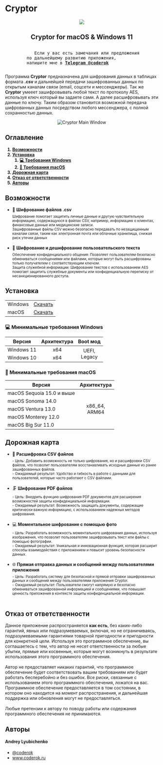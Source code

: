 <h1>Cryptor</h1>

<p align="center">
  <a href="https://github.com/Coderok-ru/cryptor"><img src="https://raw.githubusercontent.com/Coderok-ru/cryptor/main/assets/cryptor-img.png"></a>
</p>

<h2 align="center">Cryptor for macOS & Windows 11</h2>

<div align="center">
  <pre style="display: inline-block; text-align: left;">
    Если у вас есть замечания или предложения<br> по дальнейшему развитию приложения,<br> напишите мне в <b><a href="https://t.me/coderok_official">Telegram @coderok</a></b></pre></div>
  
Программа <strong>Cryptor</strong> предназначена для шифрования данных в таблицах формата <strong>.csv</strong> и дальнейшей передачи зашифрованных данных по открытым каналам связи (email, соцсети и мессенджеры). Так же <strong>Cryptor</strong> умееет зашифровывать любой текст по протоколу AES, используя ключ который вы задаете сами. А далее расшифровывать эти данные по ключу. Таким образом становится возможной передача шифрованных данных посредством любого мессенджера, с полной сохранностью данных.

<center>
  <img alt="Cryptor Main Window" src="https://raw.githubusercontent.com/Coderok-ru/cryptor/main/assets/screen-crypto.png">
</center>

<h2>Оглавление</h2>
<b>
<ol>
  <li><a href="#features">Возможности</a></li>
  <li><a href="#compatibility">Установка</a>
    <ol>
      <li><a href="#-supported-windows-images">💻 Требования Windows</a></li>
      <li><a href="#-supported-macos-versions">🍏 Требования macOS</a></li>
    </ol>
  </li>
  <li><a href="#planned-changes">Дорожная карта</a></li>
  <li><a href="#additional-information">Отказ от ответственности</a></li>
  <li><a href="#authors">Авторы</a></li>
</ol>
</b>

<h2>Возможности</h2>
<ul>
   <li>
     🔐 <strong>Шифрование файлов .csv</strong><br>
      <sub>
        Шифрование помогает защитить личные данные и другую чувствительную информацию, содержащуюся в файлах CSV, например, информацию о клиентах, финансовые данные или медицинские записи.<br>
        Зашифрованные файлы CSV можно безопасно передавать по незащищенным каналам связи, таким как электронная почта или облачные хранилища, снижая риск утечки данных</strong>
      </sub>
   </li>
  <br>
   <li>
     🔐 <strong>Шифрование и дешифрование пользовательского текста</strong><br>
      <sub>
      Обеспечение конфиденциального общения: Позволяет пользователям безопасно обмениваться сообщениями или файлами, которые могут быть расшифрованы только получателем с соответствующим ключом. <br>Защита служебной информации: Шифрование текстов с использованием AES помогает защитить служебные документы или конфиденциальную переписку от несанкционированного доступа.
       </strong>
      </sub>
   </li>
</ul>

<h2>Установка</h2>
<table>
    <tbody>
        <tr>
            <td>Windows</td>
            <td align="center"><a href="https://github.com/Coderok-ru/cryptor/releases/download/windows/CryptorInstaller.exe">Скачать</a></td>
        </tr>
        <tr>
            <td>macOS</td>
            <td align="center"><a href="https://apps.apple.com/ru/app/cryptor/id6737717654?mt=12">Скачать</a></td>
        </tr>
    </tbody>
</table>

<h3>💻 Минимальные требования Windows</h3>
<table>
    <thead>
        <tr>
            <th>Версия</th>
            <th>Архитектура</th>
            <th>Boot мод</th>
        </tr>
    </thead>
    <tbody>
        <tr>
            <td>Windows 11</td>
            <td align="center">x64</td>
            <td rowspan="6" align="center">UEFI,<br>Legacy</td>
        </tr>
        <tr>
            <td>Windows 10</td>
            <td rowspan="5" align="center">x64
        </tr>
    </tbody>
</table>

<h3>🍏 Минимальные требования macOS</h3>
<table>
    <thead>
        <tr>
            <th>Версия</th>
            <th>Архитектура</th>
        </tr>
    </thead>
    <tbody>
        <tr>
            <td>macOS Sequoia 15.0 и выше</td>
            <td rowspan="5" align="center">x86_64,<br>ARM64</td>
        </tr>
        <tr>
            <td>macOS Sonoma 14.0</td>
        </tr>
        <tr>
            <td>macOS Ventura 13.0</td>
        </tr>
        <tr>
            <td>macOS Monterey 12.0</td>
        </tr>
        <tr>
            <td>macOS Big Sur 11.0</td>
        </tr>
    </tbody>
</table>

<h2>Дорожная карта</h2>
<ul>
   <li>
      📁 <strong>Расшифровка CSV файлов</strong><br>
         <sub>
            - Цель: Добавить возможность не только шифрования, но и расшифровки CSV файлов, что позволит пользователям восстанавливать исходные данные из ранее зашифрованных файлов.<br>
             - Ожидаемый результат: Удобство и гибкость в работе с данными для пользователей, которые часто работают с CSV файлами.
         </sub>
   </li>
  <br>
   <li>
      🗜 <strong>Шифрование PDF файлов</strong><br>
         <sub>
            - Цель: Внедрить функцию шифрования PDF документов для расширения возможностей защиты конфиденциальной информации.<br>
            - Ожидаемый результат: Возможность защищать документы, содержащие критически важную информацию, с использованием надежных методов шифрования.
         </sub>
   </li>
  <br>
   <li>
      💻 <strong>Моментальное шифрование с помощью фото</strong><br>
      <sub>
        - Цель: Разработать возможность моментального шифрования данных, используя изображения, что позволит пользователям зашифровывать текст или файлы с помощью фотографии.<br>
        - Ожидаемый результат: Уникальная и инновационная функция, которая расширит способы взаимодействия с приложением и повысит уровень безопасности данных.
      </sub>
   </li>
  <br>
   <li>
      🌐 <strong>Прямая отправка данных и сообщений между пользователями приложения</strong><br>
         <sub>
           - Цель: Разработать систему для безопасной и прямой отправки зашифрованных данных и сообщений между пользователями приложения Cryptor.<br>
            - Ожидаемый результат: Пользователи смогут напрямую и безопасно обмениваться зашифрованной информацией и сообщениями, что повышает ценность приложения в контексте защиты конфиденциальной информации.
         </sub>
   </li>
  <br>
</ul>

<h2>Отказ от ответственности</h2>
<p>
   Данное приложение распространяется <b>как есть</b>, без каких-либо гарантий, явных или подразумеваемых, включая, но не ограничиваясь, подразумеваемыми гарантиями товарной пригодности и пригодности для конкретной цели. Используя это программное обеспечение, вы соглашаетесь с тем, что автор не несет ответственности за любые убытки, прямые или косвенные, которые могут возникнуть в результате использования этого программного обеспечения.<br><br>
   Автор не предоставляет никаких гарантий, что программное обеспечение будет соответствовать вашим требованиям или будет работать бесперебойно и без ошибок. Все риски, связанные с использованием этого программного обеспечения, ложатся на вас. Программное обеспечение предоставляется в том состоянии, в котором оно находится на момент распространения, и дальнейшая поддержка или обновления могут не предоставляться.<br><br>
   Любые претензии к автору по поводу работы или содержания программного обеспечения не принимаются.
</p>

<h2>Авторы</h2>
<h4>Andrey Lyubichenko</h4>

<ul>
    <li>
      <a href="https://t.me/coderok_official">@coderok</a>
  </li>
  <li>
      <a href="https://coderok.ru">www.coderok.ru</a>
  </li>
</ul>
